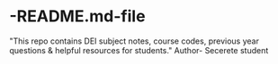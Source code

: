 # -README.md-file
"This repo contains DEI subject notes, course codes, previous year questions &amp; helpful resources for students."
Author- Secerete student
